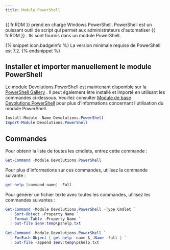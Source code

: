 ```yaml
---
title: Module PowerShell
---
```

{{ fr.RDM }} prend en charge Windows PowerShell. PowerShell est un puissant outil de script qui permet aux administrateurs d&apos;automatiser {{ fr.RDM }} . Ils sont fournis dans un module PowerShell. 

{% snippet icon.badgeInfo %} 
La version minimale requise de PowerShell est 7.2. 
{% endsnippet %}
 
## Installer et importer manuellement le module PowerShell 

Le module Devolutions.PowerShell est maintenant disponible sur la [PowerShell Gallery](https://www.powershellgallery.com/packages/Devolutions.PowerShell/) . Il peut également être installé et importé en utilisant les commandes ci-dessous. Veuillez consulter [Module de base Devolutions.PowerShell](/fr/kb/remote-desktop-manager/knowledge-base/rdm-powershell-core-module/) pour plus d&apos;informations concernant l&apos;utilisation du module PowerShell. 

```powershell
Install-Module -Name Devolutions.PowerShell 
Import-Module Devolutions.PowerShell 
```

## Commandes 

Pour obtenir la liste de toutes les cmdlets, entrez cette commande :  

```powershell
Get-Command -Module Devolutions.PowerShell 
```

Pour plus d&apos;informations sur ces commandes, utilisez la commande suivante :  

```powershell
get-help [command name] -Full 
```

Pour générer un fichier texte avec toutes les commandes, utilisez les commandes suivantes :  

```powershell
Get-Command -Module Devolutions.PowerShell -Type Cmdlet `
  | Sort-Object -Property Name `
  | Format-Table -Property Name `
  | out-file $env:temp\pshelp.txt
 
Get-Command -Module Devolutions.PowerShell `
  | ForEach-Object { get-help -name $_.Name -full } `
  | out-file -append $env:temp\pshelp.txt
```



